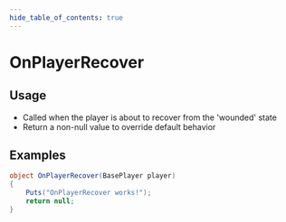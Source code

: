 ```yaml
---
hide_table_of_contents: true
---
```


# OnPlayerRecover

## Usage

* Called when the player is about to recover from the 'wounded' state
* Return a non-null value to override default behavior

## Examples

```csharp title=""
object OnPlayerRecover(BasePlayer player)
{
    Puts("OnPlayerRecover works!");
    return null;
}
```
